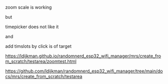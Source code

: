 zoom scale is working

but

timepicker does not like it 

and 

add timslots by click is of target

https://ldijkman.github.io/randomnerd_esp32_wifi_manager/mrs/create_from_scratch/testarea/zoomtest.html

https://github.com/ldijkman/randomnerd_esp32_wifi_manager/tree/main/docs/mrs/create_from_scratch/testarea
